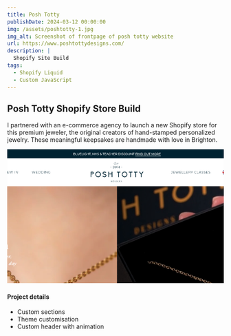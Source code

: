 ```yaml
---
title: Posh Totty
publishDate: 2024-03-12 00:00:00
img: /assets/poshtotty-1.jpg
img_alt: Screenshot of frontpage of posh totty website
url: https://www.poshtottydesigns.com/
description: |
  Shopify Site Build
tags:
  - Shopify Liquid
  - Custom JavaScript
---
```


## Posh Totty Shopify Store Build

I partnered with an e-commerce agency to launch a new Shopify store for this premium jeweler, the original creators of hand-stamped personalized jewelry.  These meaningful keepsakes are handmade with love in Brighton.

![Screenshot of website header](../../../public/assets/poshtotty-2.jpg)

#### Project details

- Custom sections
- Theme customisation
- Custom header with animation